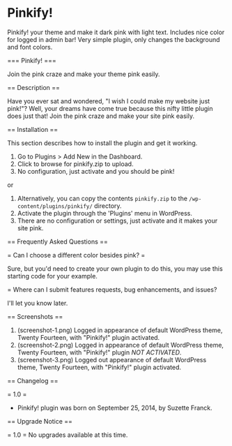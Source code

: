 Pinkify!
=======

Pinkify! your theme and make it dark pink with light text. Includes nice color for logged in admin bar! Very simple plugin, only changes the background and font colors.


=== Pinkify! ===

Join the pink craze and make your theme pink easily.

== Description ==

Have you ever sat and wondered, "I wish I could make my website just pink!"? Well, your dreams have come true because this nifty little plugin does just that! Join the pink craze and make your site pink easily. 

== Installation ==

This section describes how to install the plugin and get it working.

1. Go to Plugins > Add New in the Dashboard.
2. Click to browse for pinkify.zip to upload.
3. No configuration, just activate and you should be pink!

or

1. Alternatively, you can copy the contents `pinkify.zip` to the `/wp-content/plugins/pinkify/` directory.
2. Activate the plugin through the 'Plugins' menu in WordPress.
3. There are no configuration or settings, just activate and it makes your site pink.

== Frequently Asked Questions ==

= Can I choose a different color besides pink? =

Sure, but you'd need to create your own plugin to do this, you may use this starting code for your example. 

= Where can I submit features requests, bug enhancements, and issues?

I'll let you know later.

== Screenshots ==

1. (screenshot-1.png) Logged in appearance of default WordPress theme, Twenty Fourteen, with "Pinkify!" plugin activated. 
2. (screenshot-2.png) Logged in appearance of default WordPress theme, Twenty Fourteen, with "Pinkify!" plugin *NOT ACTIVATED*.
3. (screenshot-3.png) Logged out appearance of default WordPress theme, Twenty Fourteen, with "Pinkify!" plugin activated. 

== Changelog ==

= 1.0 =
* Pinkify! plugin was born on September 25, 2014, by Suzette Franck.

== Upgrade Notice ==

= 1.0 =
No upgrades available at this time.


